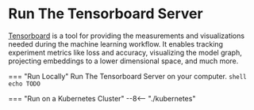 # Run The Tensorboard Server

[Tensorboard](https://www.tensorflow.org/tensorboard/get_started#:~:text=TensorBoard%20is%20a%20tool%20for,dimensional%20space%2C%20and%20much%20more.) is a tool for providing the measurements and visualizations needed during the machine learning workflow. It enables tracking experiment metrics like loss and accuracy, visualizing the model graph, projecting embeddings to a lower dimensional space, and much more.

=== "Run Locally"
    Run The Tensorboard Server on your computer.
    ```shell
    echo TODO
    ```

=== "Run on a Kubernetes Cluster"
    --8<-- "./kubernetes"
